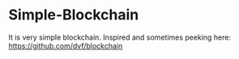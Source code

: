 # Simple-Blockchain
It is very simple blockchain.
Inspired and sometimes peeking here: https://github.com/dvf/blockchain

